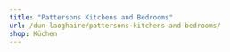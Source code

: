```yaml
---
title: "Pattersons Kitchens and Bedrooms"
url: /dun-laoghaire/pattersons-kitchens-and-bedrooms/
shop: Küchen
---
```

